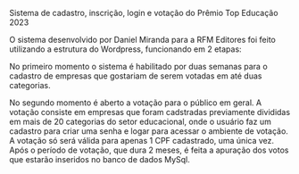 Sistema de cadastro, inscrição, login e votação do Prêmio Top Educação 2023

O sistema desenvolvido por Daniel Miranda para a RFM Editores foi feito utilizando a estrutura do Wordpress, funcionando em 2 etapas:

No primeiro momento o sistema é habilitado por duas semanas para o cadastro de empresas que gostariam de serem votadas em até duas categorias.

No segundo momento é aberto a votação para o público em geral. A votação consiste em empresas que foram cadstradas previamente divididas em mais de 20 categorias do setor educacional, onde o usuário faz um cadastro para criar uma senha e logar para acessar o ambiente de votação. A votação só será válida para apenas 1 CPF cadastrado, uma única vez. Após o período de votação, que dura 2 meses, é feita a apuração dos votos que estarão inseridos no banco de dados MySql.

